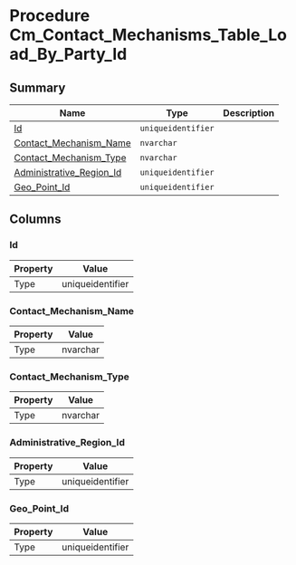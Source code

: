 # Procedure Cm_Contact_Mechanisms_Table_Load_By_Party_Id


## Summary

| Name | Type | Description |
| - | - | --- |
|[Id](#id)|`uniqueidentifier` ||
|[Contact_Mechanism_Name](#contact_mechanism_name)|`nvarchar` ||
|[Contact_Mechanism_Type](#contact_mechanism_type)|`nvarchar` ||
|[Administrative_Region_Id](#administrative_region_id)|`uniqueidentifier` ||
|[Geo_Point_Id](#geo_point_id)|`uniqueidentifier` ||

## Columns

### Id

| Property | Value |
| - | - |
|Type|uniqueidentifier|

### Contact_Mechanism_Name

| Property | Value |
| - | - |
|Type|nvarchar|

### Contact_Mechanism_Type

| Property | Value |
| - | - |
|Type|nvarchar|

### Administrative_Region_Id

| Property | Value |
| - | - |
|Type|uniqueidentifier|

### Geo_Point_Id

| Property | Value |
| - | - |
|Type|uniqueidentifier|


